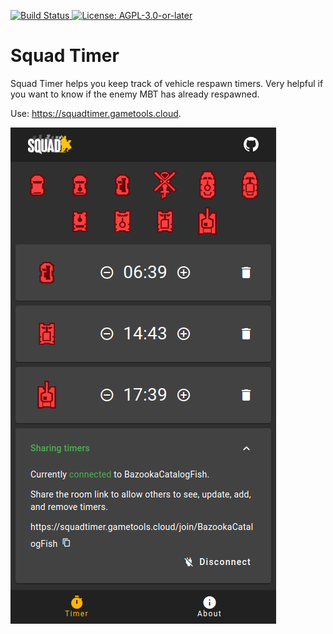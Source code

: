 [![Build Status](https://img.shields.io/github/actions/workflow/status/MatthiasKunnen/squad-timer/main.yml?branch=master&label=CI&logo=github&style=for-the-badge)
](https://github.com/MatthiasKunnen/squad-timer/actions)
[![License: AGPL-3.0-or-later](https://img.shields.io/github/license/MatthiasKunnen/squad-timer?style=for-the-badge)](./LICENSE)

Squad Timer
================
Squad Timer helps you keep track of vehicle respawn timers. Very helpful if you want to know if the enemy MBT has already respawned.

Use: <https://squadtimer.gametools.cloud>.

[![Squad timer preview](.github/assets/preview.png)](https://squadtimer.gametools.cloud)
